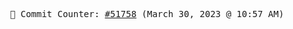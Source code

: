 <p align="center">
    <samp>
        📮 Commit Counter: <a href="https://github.com/Javascript-void0/Javascript-void0/commits/main">#51758</a> (March 30, 2023 @ 10:57 AM)
    </samp>
</p>